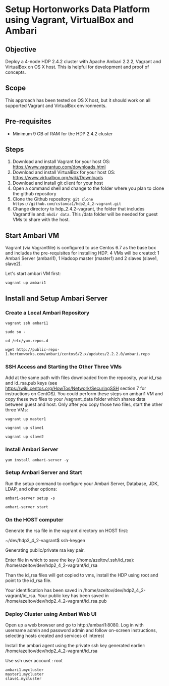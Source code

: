 # Setup Hortonworks Data Platform using Vagrant, VirtualBox and Ambari

## Objective
Deploy a 4-node HDP 2.4.2 cluster with Apache Ambari 2.2.2, Vagrant and VirtualBox on OS X host. 
This is helpful for development and proof of concepts.

## Scope
This approach has been tested on OS X host, but it should work on all supported Vagrant and VirtualBox environments.

## Pre-requisites
- Minimum 9 GB of RAM for the HDP 2.4.2 cluster

## Steps
1. Download and install Vagrant for your host OS: https://www.vagrantup.com/downloads.html
2. Download and install VirtualBox for your host OS: https://www.virtualbox.org/wiki/Downloads
3. Download and install git client for your host
4. Open a command shell and change to the folder where you plan to clone the github repository
5. Clone the Github repository:  ```git clone https://github.com/cstanca1/hdp2_4_2-vagrant.git```
6. Change directory to hdp_2.4.2-vagrant, the folder that includes Vagrantfile and: ```mkdir data```. This /data folder will be needed for guest VMs to share with the host.

## Start Ambari VM
Vagrant (via Vagrantfile) is configured to use Centos 6.7 as the base box and includes the pre-requisites for installing HDP.
4 VMs will be created: 1 Ambari Server (ambari1), 1 Hadoop master (master1) and 2 slaves (slave1, slave2).

Let's start ambari VM first:

```vagrant up ambari1```

## Install and Setup Ambari Server

### Create a Local Ambari  Repository

```vagrant ssh ambari1```

```sudo su -```

```cd /etc/yum.repos.d```

```wget http://public-repo-1.hortonworks.com/ambari/centos6/2.x/updates/2.2.2.0/ambari.repo```

### SSH Access and Starting the Other Three VMs
Add at the same path with files downloaded from the repoosity, your id_rsa and id_rsa.pub keys (see https://wiki.centos.org/HowTos/Network/SecuringSSH section 7 for instructions on CentOS). You could perform these steps on ambari1 VM and copy these two files to your /vagrant_data folder which shares data between guest and host. Only after you copy those two files, start the other three VMs:

```vagrant up master1```

```vagrant up slave1```

```vagrant up slave2```

### Install Ambari Server

```yum install ambari-server -y```

### Setup Ambari Server and Start
Run the setup command to configure your Ambari Server, Database, JDK, LDAP, and other options:

```ambari-server setup -s```

```ambari-server start```

### On the HOST computer 
Generate the rsa file in the vagrant directory on HOST first:

~/dev/hdp2_4_2-vagrant$ ssh-keygen

Generating public/private rsa key pair.

Enter file in which to save the key (/home/azeltov/.ssh/id_rsa): /home/azeltov/dev/hdp2_4_2-vagrant/id_rsa

Than the id_rsa files will get copied to vms, install the HDP using root and point to the id_rsa file.

Your identification has been saved in /home/azeltov/dev/hdp2_4_2-vagrant/id_rsa.
Your public key has been saved in /home/azeltov/dev/hdp2_4_2-vagrant/id_rsa.pub

### Deploy Cluster using Ambari Web UI
Open up a web browser and go to http://ambari1:8080.
Log in with username admin and password admin and follow on-screen instructions, selecting hosts created and services of interest

Install the ambari agent using the private ssh key generated earlier: /home/azeltov/dev/hdp2_4_2-vagrant/id_rsa

Use ssh user account : root

```
ambari1.mycluster
master1.mycluster
slave1.mycluster
```

